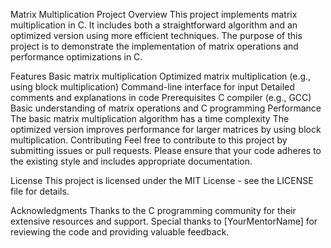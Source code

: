Matrix Multiplication Project
Overview
This project implements matrix multiplication in C. It includes both a straightforward algorithm and an optimized version using more efficient techniques. The purpose of this project is to demonstrate the implementation of matrix operations and performance optimizations in C.

Features
Basic matrix multiplication
Optimized matrix multiplication (e.g., using block multiplication)
Command-line interface for input
Detailed comments and explanations in code
Prerequisites
C compiler (e.g., GCC)
Basic understanding of matrix operations and C programming
Performance
The basic matrix multiplication algorithm has a time complexity 
The optimized version improves performance for larger matrices by using block multiplication.
Contributing
Feel free to contribute to this project by submitting issues or pull requests. Please ensure that your code adheres to the existing style and includes appropriate documentation.

License
This project is licensed under the MIT License - see the LICENSE file for details.

Acknowledgments
Thanks to the C programming community for their extensive resources and support.
Special thanks to [YourMentorName] for reviewing the code and providing valuable feedback.
